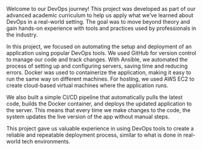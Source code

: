 Welcome to our DevOps journey!
This project was developed as part of our advanced academic curriculum to help us apply what we’ve learned about DevOps in a real-world setting. The goal was to move beyond theory and gain hands-on experience with tools and practices used by professionals in the industry.

In this project, we focused on automating the setup and deployment of an application using popular DevOps tools. We used GitHub for version control to manage our code and track changes. With Ansible, we automated the process of setting up and configuring servers, saving time and reducing errors. Docker was used to containerize the application, making it easy to run the same way on different machines. For hosting, we used AWS EC2 to create cloud-based virtual machines where the application runs.

We also built a simple CI/CD pipeline that automatically pulls the latest code, builds the Docker container, and deploys the updated application to the server. This means that every time we make changes to the code, the system updates the live version of the app without manual steps.

This project gave us valuable experience in using DevOps tools to create a reliable and repeatable deployment process, similar to what is done in real-world tech environments.

